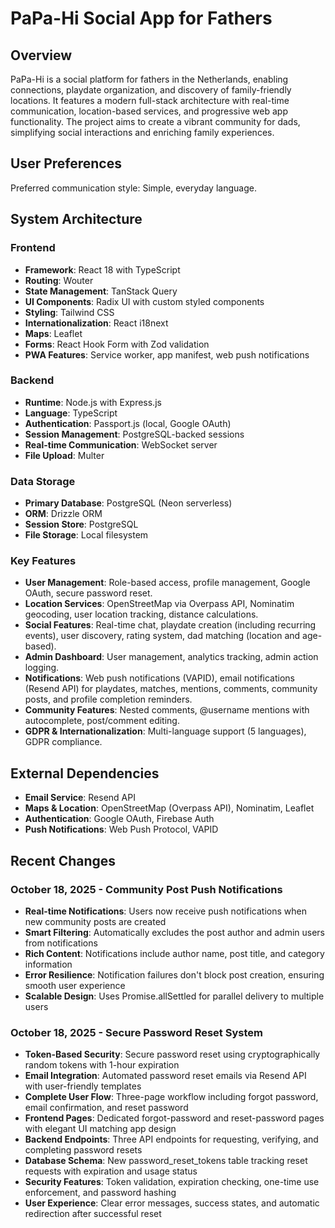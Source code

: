 # PaPa-Hi Social App for Fathers

## Overview
PaPa-Hi is a social platform for fathers in the Netherlands, enabling connections, playdate organization, and discovery of family-friendly locations. It features a modern full-stack architecture with real-time communication, location-based services, and progressive web app functionality. The project aims to create a vibrant community for dads, simplifying social interactions and enriching family experiences.

## User Preferences
Preferred communication style: Simple, everyday language.

## System Architecture

### Frontend
- **Framework**: React 18 with TypeScript
- **Routing**: Wouter
- **State Management**: TanStack Query
- **UI Components**: Radix UI with custom styled components
- **Styling**: Tailwind CSS
- **Internationalization**: React i18next
- **Maps**: Leaflet
- **Forms**: React Hook Form with Zod validation
- **PWA Features**: Service worker, app manifest, web push notifications

### Backend
- **Runtime**: Node.js with Express.js
- **Language**: TypeScript
- **Authentication**: Passport.js (local, Google OAuth)
- **Session Management**: PostgreSQL-backed sessions
- **Real-time Communication**: WebSocket server
- **File Upload**: Multer

### Data Storage
- **Primary Database**: PostgreSQL (Neon serverless)
- **ORM**: Drizzle ORM
- **Session Store**: PostgreSQL
- **File Storage**: Local filesystem

### Key Features
- **User Management**: Role-based access, profile management, Google OAuth, secure password reset.
- **Location Services**: OpenStreetMap via Overpass API, Nominatim geocoding, user location tracking, distance calculations.
- **Social Features**: Real-time chat, playdate creation (including recurring events), user discovery, rating system, dad matching (location and age-based).
- **Admin Dashboard**: User management, analytics tracking, admin action logging.
- **Notifications**: Web push notifications (VAPID), email notifications (Resend API) for playdates, matches, mentions, comments, community posts, and profile completion reminders.
- **Community Features**: Nested comments, @username mentions with autocomplete, post/comment editing.
- **GDPR & Internationalization**: Multi-language support (5 languages), GDPR compliance.

## External Dependencies
- **Email Service**: Resend API
- **Maps & Location**: OpenStreetMap (Overpass API), Nominatim, Leaflet
- **Authentication**: Google OAuth, Firebase Auth
- **Push Notifications**: Web Push Protocol, VAPID

## Recent Changes

### October 18, 2025 - Community Post Push Notifications
- **Real-time Notifications**: Users now receive push notifications when new community posts are created
- **Smart Filtering**: Automatically excludes the post author and admin users from notifications
- **Rich Content**: Notifications include author name, post title, and category information
- **Error Resilience**: Notification failures don't block post creation, ensuring smooth user experience
- **Scalable Design**: Uses Promise.allSettled for parallel delivery to multiple users

### October 18, 2025 - Secure Password Reset System
- **Token-Based Security**: Secure password reset using cryptographically random tokens with 1-hour expiration
- **Email Integration**: Automated password reset emails via Resend API with user-friendly templates
- **Complete User Flow**: Three-page workflow including forgot password, email confirmation, and reset password
- **Frontend Pages**: Dedicated forgot-password and reset-password pages with elegant UI matching app design
- **Backend Endpoints**: Three API endpoints for requesting, verifying, and completing password resets
- **Database Schema**: New password_reset_tokens table tracking reset requests with expiration and usage status
- **Security Features**: Token validation, expiration checking, one-time use enforcement, and password hashing
- **User Experience**: Clear error messages, success states, and automatic redirection after successful reset